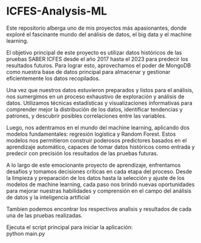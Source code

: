 # ICFES-Analysis-ML
Este repositorio alberga uno de mis proyectos más apasionantes, donde exploré el fascinante mundo del análisis de datos, el big data y el machine learning.

El objetivo principal de este proyecto es utilizar datos históricos de las pruebas SABER ICFES desde el año 2017 hasta el 2023 para predecir los resultados futuros. Para lograr esto, aprovechamos el poder de MongoDB como nuestra base de datos principal para almacenar y gestionar eficientemente los datos recopilados.

Una vez que nuestros datos estuvieron preparados y listos para el análisis, nos sumergimos en un proceso exhaustivo de exploración y análisis de datos. Utilizamos técnicas estadísticas y visualizaciones informativas para comprender mejor la distribución de los datos, identificar tendencias y patrones, y descubrir posibles correlaciones entre las variables.

Luego, nos adentramos en el mundo del machine learning, aplicando dos modelos fundamentales: regresión logística y Random Forest. Estos modelos nos permitieron construir poderosos predictores basados en el aprendizaje automático, capaces de tomar datos históricos como entrada y predecir con precisión los resultados de las pruebas futuras.

A lo largo de este emocionante proyecto de aprendizaje, enfrentamos desafíos y tomamos decisiones críticas en cada etapa del proceso. Desde la limpieza y preparación de los datos hasta la selección y ajuste de los modelos de machine learning, cada paso nos brindó nuevas oportunidades para mejorar nuestras habilidades y comprensión en el campo del análisis de datos y la inteligencia artificial

Tambien podemos encontrar los respectivos analisis y resultados de cada una de las pruebas realizadas. 


Ejecuta el script principal para iniciar la aplicación:  
python main.py



